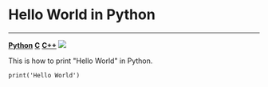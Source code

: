 # Hello World in Python
---
**[Python][Python Page Link]**
**[C][C Page Link]**
**[C++][CPP Page Link]**
![][Python]

This is how to print "Hello World" in Python.

`
print('Hello World')
`



[Python]: https://www.dataoptimal.com/wp-content/uploads/python-programming-for-beginners-2019-1024x574.jpg
[Python Page Link]: https://github.com/yukun2h4ng/MD-Challenge/blob/main/Python.md
[C Page Link]: https://github.com/yukun2h4ng/MD-Challenge/blob/main/C.md
[CPP Page Link]: https://github.com/yukun2h4ng/MD-Challenge/blob/main/CPP.md
